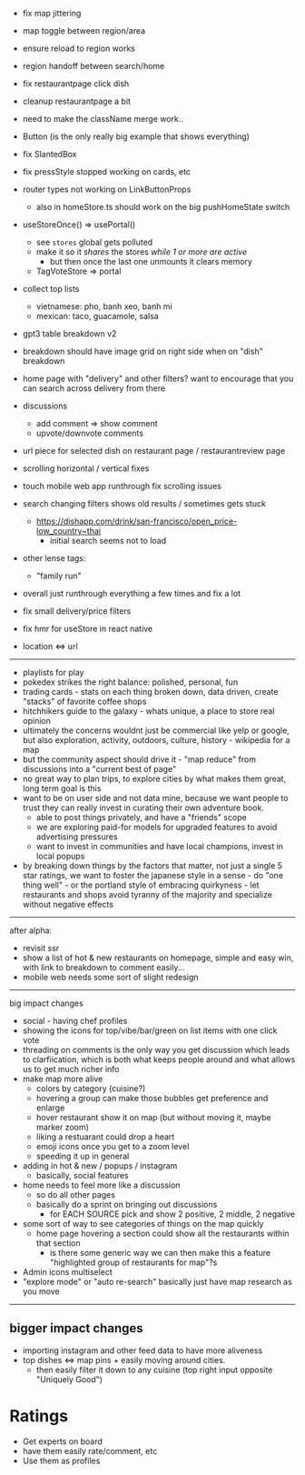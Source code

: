- fix map jittering
- map toggle between region/area
- ensure reload to region works
- region handoff between search/home
- fix restaurantpage click dish
- cleanup restaurantpage a bit
- need to make the className merge work..
- Button (is the only really big example that shows everything)
- fix SlantedBox
- fix pressStyle stopped working on cards, etc
- router types not working on LinkButtonProps
  - also in homeStore.ts should work on the big pushHomeState switch
- useStoreOnce() => usePortal()
  - see `stores` global gets polluted
  - make it so it *shares* the stores *while 1 or more are active*
    - but then once the last one unmounts it clears memory
  - TagVoteStore => portal

- collect top lists
  - vietnamese: pho, banh xeo, banh mi
  - mexican: taco, guacamole, salsa
- gpt3 table breakdown v2
- breakdown should have image grid on right side when on "dish" breakdown
- home page with "delivery" and other filters? want to encourage that you can search across delivery from there
- discussions
  - add comment => show comment
  - upvote/downvote comments
- url piece for selected dish on restaurant page / restaurantreview page
- scrolling horizontal / vertical fixes
- touch mobile web app runthrough fix scrolling issues
- search changing filters shows old results / sometimes gets stuck
  - https://dishapp.com/drink/san-francisco/open_price-low_country~thai
    - initial search seems not to load
- other lense tags:
  - "family run"
- overall just runthrough everything a few times and fix a lot
- fix small delivery/price filters
- fix hmr for useStore in react native
- location <=> url

---

  - playlists for play
  - pokedex strikes the right balance: polished, personal, fun
  - trading cards - stats on each thing broken down, data driven, create "stacks" of favorite coffee shops
  - hitchhikers guide to the galaxy - whats unique, a place to store real opinion
  - ultimately the concerns wouldnt just be commercial like yelp or google, but also exploration, activity, outdoors, culture, history - wikipedia for a map
  - but the community aspect should drive it - "map reduce" from discussions into a "current best of page"
  - no great way to plan trips, to explore cities by what makes them great, long term goal is this
  - want to be on user side and not data mine, because we want people to trust they can really invest in curating their own adventure book.
    - able to post things privately, and have a "friends" scope
    - we are exploring paid-for models for upgraded features to avoid advertising pressures
    - want to invest in communities and have local champions, invest in local popups
  - by breaking down things by the factors that matter, not just a single 5 star ratings, we want to foster the japanese style in a sense - do "one thing well" - or the portland style of embracing quirkyness - let restaurants and shops avoid tyranny of the majority and specialize without negative effects

---

after alpha:

- revisit ssr
- show a list of hot & new restaurants on homepage, simple and easy win, with link to breakdown to comment easily...
- mobile web needs some sort of slight redesign

---

big impact changes

- social - having chef profiles
- showing the icons for top/vibe/bar/green on list items with one click vote
- threading on comments is the only way you get discussion which leads to clarfiication, which is both what keeps people around and what allows us to get much richer info
- make map more alive
  - colors by category (cuisine?)
  - hovering a group can make those bubbles get preference and enlarge
  - hover restaurant show it on map (but without moving it, maybe marker zoom)
  - liking a restuarant could drop a heart
  - emoji icons once you get to a zoom level
  - speeding it up in general
- adding in hot & new / popups / instagram
  - basically, social features
- home needs to feel more like a discussion
  - so do all other pages
  - basically do a sprint on bringing out discussions
    - for EACH SOURCE pick and show 2 positive, 2 middle, 2 negative
- some sort of way to see categories of things on the map quickly
  - home page hovering a section could show all the restaurants within that section
    - is there some generic way we can then make this a feature "highlighted group of restaurants for map"?s
- Admin icons multiselect
- "explore mode" or "auto re-search" basically just have map research as you move

---

## bigger impact changes

- importing instagram and other feed data to have more aliveness
- top dishes <=> map pins + easily moving around cities.
  - then easily filter it down to any cuisine (top right input opposite "Uniquely Good")

# Ratings

- Get experts on board
- have them easily rate/comment, etc
- Use them as profiles
